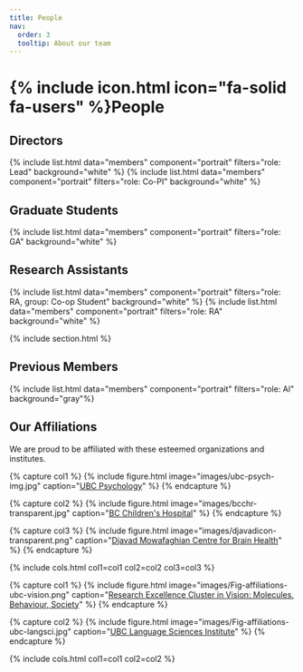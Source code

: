 ```yaml
---
title: People
nav:
  order: 3
  tooltip: About our team
---
```


# {% include icon.html icon="fa-solid fa-users" %}People

<!-- # Current Lab Members -->
## Directors
{% include list.html data="members" component="portrait" filters="role: Lead" background="white" %}
{% include list.html data="members" component="portrait" filters="role: Co-PI" background="white" %}

## Graduate Students
{% include list.html data="members" component="portrait" filters="role: GA" background="white" %}

## Research Assistants
{% include list.html data="members" component="portrait" filters="role: RA, group: Co-op Student" background="white" %}
{% include list.html data="members" component="portrait" filters="role: RA" background="white" %}


<!-- Section for Collaborators -->


<!-- Section for Alumni -->
{% include section.html %}
## Previous Members
{% include list.html data="members" component="portrait" filters="role: Al" background="gray"%}

## Our Affiliations 
We are proud to be affiliated with these esteemed organizations and institutes.

<!-- Using cols.html; first three affiliations-->
{% capture col1 %}
  {% include figure.html image="images/ubc-psych-img.jpg" caption="[UBC Psychology](https://psych.ubc.ca/)" %}
{% endcapture %}

{% capture col2 %}
  {% include figure.html image="images/bcchr-transparent.jpg" caption="[BC Children's Hospital](https://www.bcchr.ca/)" %}
{% endcapture %}

{% capture col3 %}
  {% include figure.html image="images/djavadicon-transparent.png" caption="[Djavad Mowafaghian Centre for Brain Health](https://www.centreforbrainhealth.ca/)" %}
{% endcapture %}  

{% include cols.html col1=col1 col2=col2 col3=col3 %}


<!-- Last two affiliations -->
{% capture col1 %}
  {% include figure.html image="images/Fig-affiliations-ubc-vision.png" caption="[Research Excellence Cluster in Vision: Molecules, Behaviour, Society](https://vision.ubc.ca)" %}
{% endcapture %}

{% capture col2 %}
  {% include figure.html image="images/Fig-affiliations-ubc-langsci.jpg" caption="[UBC Language Sciences Institute](https://languagesciences.ubc.ca/)" %}
{% endcapture %}

{% include cols.html col1=col1 col2=col2 %}



